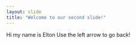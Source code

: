 ```yaml
---
layout: slide
title: "Welcome to our second slide!"
---
```

Hi my name is Elton
Use the left arrow to go back!
